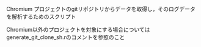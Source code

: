 Chromium プロジェクトのgitリポジトリからデータを取得し，そのログデータを解析するためのスクリプト

Chromium以外のプロジェクトを対象にする場合についてはgenerate_git_clone_sh.rのコメントを参照のこと
